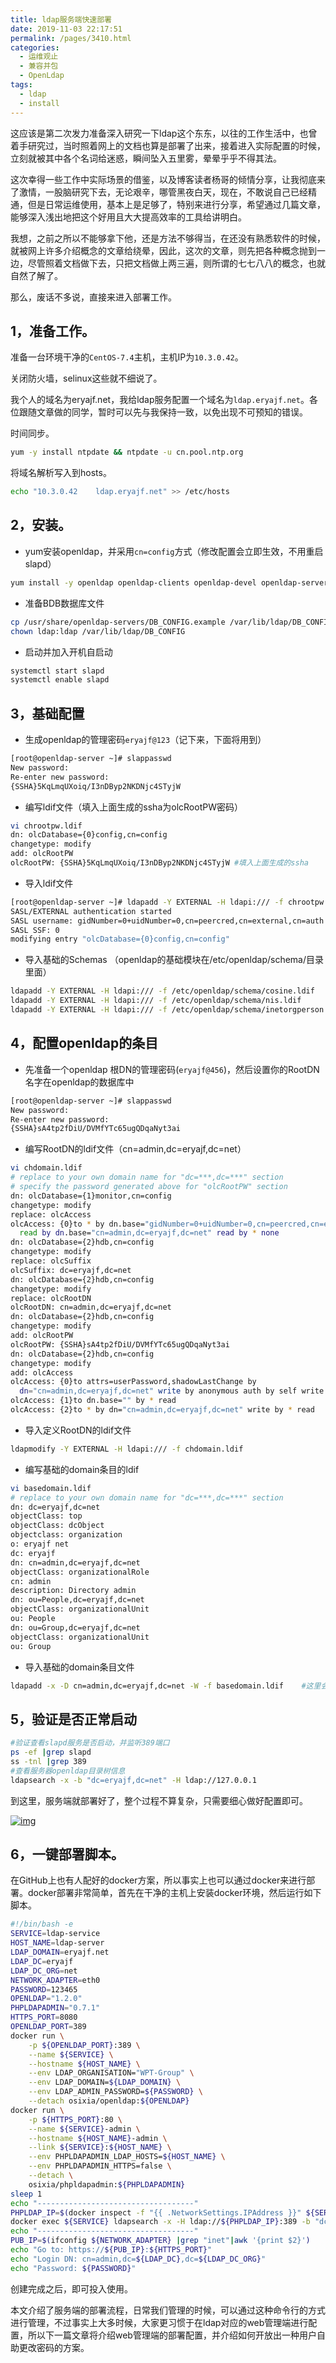 ```yaml
---
title: ldap服务端快速部署
date: 2019-11-03 22:17:51
permalink: /pages/3410.html
categories:
  - 运维观止
  - 兼容并包
  - OpenLdap
tags:
  - ldap
  - install
---
```


这应该是第二次发力准备深入研究一下ldap这个东东，以往的工作生活中，也曾着手研究过，当时照着网上的文档也算是部署了出来，接着进入实际配置的时候，立刻就被其中各个名词给迷惑，瞬间坠入五里雾，晕晕乎乎不得其法。

这次幸得一些工作中实际场景的借鉴，以及博客读者杨哥的倾情分享，让我彻底来了激情，一股脑研究下去，无论艰辛，哪管黑夜白天，现在，不敢说自己已经精通，但是日常运维使用，基本上是足够了，特别来进行分享，希望通过几篇文章，能够深入浅出地把这个好用且大大提高效率的工具给讲明白。

我想，之前之所以不能够拿下他，还是方法不够得当，在还没有熟悉软件的时候，就被网上许多介绍概念的文章给绕晕，因此，这次的文章，则先把各种概念抛到一边，尽管照着文档做下去，只把文档做上两三遍，则所谓的七七八八的概念，也就自然了解了。

那么，废话不多说，直接来进入部署工作。

## 1，准备工作。

准备一台环境干净的`CentOS-7.4`主机，主机IP为`10.3.0.42`。

关闭防火墙，selinux这些就不细说了。

我个人的域名为eryajf.net，我给ldap服务配置一个域名为`ldap.eryajf.net`。各位跟随文章做的同学，暂时可以先与我保持一致，以免出现不可预知的错误。

时间同步。

```sh
yum -y install ntpdate && ntpdate -u cn.pool.ntp.org
```

将域名解析写入到hosts。

```sh
echo "10.3.0.42    ldap.eryajf.net" >> /etc/hosts
```

## 2，安装。

- yum安装openldap，并采用`cn=config`方式（修改配置会立即生效，不用重启slapd）

```sh
yum install -y openldap openldap-clients openldap-devel openldap-servers compat-openldap migrationtools
```

- 准备BDB数据库文件

```sh
cp /usr/share/openldap-servers/DB_CONFIG.example /var/lib/ldap/DB_CONFIG
chown ldap:ldap /var/lib/ldap/DB_CONFIG
```

- 启动并加入开机自启动

```sh
systemctl start slapd
systemctl enable slapd
```

## 3，基础配置

- 生成openldap的管理密码`eryajf@123`（记下来，下面将用到）

```sh
[root@openldap-server ~]# slappasswd
New password: 
Re-enter new password: 
{SSHA}5KqLmqUXoiq/I3nDByp2NKDNjc4STyjW
```

- 编写ldif文件（填入上面生成的ssha为olcRootPW密码）

```sh
vi chrootpw.ldif 
dn: olcDatabase={0}config,cn=config
changetype: modify
add: olcRootPW
olcRootPW: {SSHA}5KqLmqUXoiq/I3nDByp2NKDNjc4STyjW #填入上面生成的ssha
```

- 导入ldif文件

```sh
[root@openldap-server ~]# ldapadd -Y EXTERNAL -H ldapi:/// -f chrootpw.ldif
SASL/EXTERNAL authentication started
SASL username: gidNumber=0+uidNumber=0,cn=peercred,cn=external,cn=auth
SASL SSF: 0
modifying entry "olcDatabase={0}config,cn=config"
```

- 导入基础的Schemas （openldap的基础模块在/etc/openldap/schema/目录里面）

```sh
ldapadd -Y EXTERNAL -H ldapi:/// -f /etc/openldap/schema/cosine.ldif 
ldapadd -Y EXTERNAL -H ldapi:/// -f /etc/openldap/schema/nis.ldif 
ldapadd -Y EXTERNAL -H ldapi:/// -f /etc/openldap/schema/inetorgperson.ldif
```

## 4，配置openldap的条目

- 先准备一个openldap 根DN的管理密码(`eryajf@456`)，然后设置你的RootDN名字在openldap的数据库中

```sh
[root@openldap-server ~]# slappasswd
New password: 
Re-enter new password: 
{SSHA}sA4tp2fDiU/DVMfYTc65ugQDqaNyt3ai
```

- 编写RootDN的ldif文件（cn=admin,dc=eryajf,dc=net）

```sh
vi chdomain.ldif
# replace to your own domain name for "dc=***,dc=***" section
# specify the password generated above for "olcRootPW" section
dn: olcDatabase={1}monitor,cn=config
changetype: modify
replace: olcAccess
olcAccess: {0}to * by dn.base="gidNumber=0+uidNumber=0,cn=peercred,cn=external,cn=auth"
  read by dn.base="cn=admin,dc=eryajf,dc=net" read by * none
dn: olcDatabase={2}hdb,cn=config
changetype: modify
replace: olcSuffix
olcSuffix: dc=eryajf,dc=net
dn: olcDatabase={2}hdb,cn=config
changetype: modify
replace: olcRootDN
olcRootDN: cn=admin,dc=eryajf,dc=net
dn: olcDatabase={2}hdb,cn=config
changetype: modify
add: olcRootPW
olcRootPW: {SSHA}sA4tp2fDiU/DVMfYTc65ugQDqaNyt3ai
dn: olcDatabase={2}hdb,cn=config
changetype: modify
add: olcAccess
olcAccess: {0}to attrs=userPassword,shadowLastChange by
  dn="cn=admin,dc=eryajf,dc=net" write by anonymous auth by self write by * none
olcAccess: {1}to dn.base="" by * read
olcAccess: {2}to * by dn="cn=admin,dc=eryajf,dc=net" write by * read
```

- 导入定义RootDN的ldif文件

```sh
ldapmodify -Y EXTERNAL -H ldapi:/// -f chdomain.ldif
```

- 编写基础的domain条目的ldif

```sh
vi basedomain.ldif
# replace to your own domain name for "dc=***,dc=***" section
dn: dc=eryajf,dc=net
objectClass: top
objectClass: dcObject
objectclass: organization
o: eryajf net
dc: eryajf
dn: cn=admin,dc=eryajf,dc=net
objectClass: organizationalRole
cn: admin
description: Directory admin
dn: ou=People,dc=eryajf,dc=net
objectClass: organizationalUnit
ou: People
dn: ou=Group,dc=eryajf,dc=net
objectClass: organizationalUnit
ou: Group
```

- 导入基础的domain条目文件

```sh
ldapadd -x -D cn=admin,dc=eryajf,dc=net -W -f basedomain.ldif    #这里会要求输入openldap数据库的密码，也就是设置的第二个密码
```

## 5，验证是否正常启动

```sh
#验证查看slapd服务是否启动，并监听389端口
ps -ef |grep slapd
ss -tnl |grep 389
#查看服务器openldap目录树信息
ldapsearch -x -b "dc=eryajf,dc=net" -H ldap://127.0.0.1
```

到这里，服务端就部署好了，整个过程不算复杂，只需要细心做好配置即可。

[![img](https://tvax1.sinaimg.cn/large/71cfeb93ly1g8l18ke4cfj21hc0u0dls.jpg)](https://tvax1.sinaimg.cn/large/71cfeb93ly1g8l18ke4cfj21hc0u0dls.jpg)

## 6，一键部署脚本。

在GitHub上也有人配好的docker方案，所以事实上也可以通过docker来进行部署。docker部署非常简单，首先在干净的主机上安装docker环境，然后运行如下脚本。

```sh
#!/bin/bash -e
SERVICE=ldap-service
HOST_NAME=ldap-server
LDAP_DOMAIN=eryajf.net
LDAP_DC=eryajf
LDAP_DC_ORG=net
NETWORK_ADAPTER=eth0
PASSWORD=123465
OPENLDAP="1.2.0"
PHPLDAPADMIN="0.7.1"
HTTPS_PORT=8080
OPENLDAP_PORT=389
docker run \
    -p ${OPENLDAP_PORT}:389 \
    --name ${SERVICE} \
    --hostname ${HOST_NAME} \
    --env LDAP_ORGANISATION="WPT-Group" \
    --env LDAP_DOMAIN=${LDAP_DOMAIN} \
    --env LDAP_ADMIN_PASSWORD=${PASSWORD} \
    --detach osixia/openldap:${OPENLDAP}
docker run \
    -p ${HTTPS_PORT}:80 \
    --name ${SERVICE}-admin \
    --hostname ${HOST_NAME}-admin \
    --link ${SERVICE}:${HOST_NAME} \
    --env PHPLDAPADMIN_LDAP_HOSTS=${HOST_NAME} \
    --env PHPLDAPADMIN_HTTPS=false \
    --detach \
    osixia/phpldapadmin:${PHPLDAPADMIN}
sleep 1
echo "-----------------------------------"
PHPLDAP_IP=$(docker inspect -f "{{ .NetworkSettings.IPAddress }}" ${SERVICE})
docker exec ${SERVICE} ldapsearch -x -H ldap://${PHPLDAP_IP}:389 -b "dc=${LDAP_DC},dc=${LDAP_DC_ORG}" -D "cn=admin,dc=${LDAP_DC},dc=${LDAP_DC_ORG}" -w ${PASSWORD}
echo "-----------------------------------"
PUB_IP=$(ifconfig ${NETWORK_ADAPTER} |grep "inet"|awk '{print $2}')
echo "Go to: https://${PUB_IP}:${HTTPS_PORT}"
echo "Login DN: cn=admin,dc=${LDAP_DC},dc=${LDAP_DC_ORG}"
echo "Password: ${PASSWORD}"
```

创建完成之后，即可投入使用。

本文介绍了服务端的部署流程，日常我们管理的时候，可以通过这种命令行的方式进行管理，不过事实上大多时候，大家更习惯于在ldap对应的web管理端进行配置，所以下一篇文章将介绍web管理端的部署配置，并介绍如何开放出一种用户自助更改密码的方案。
